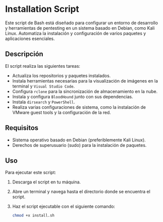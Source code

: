 # Installation Script

Este script de Bash está diseñado para configurar un entorno de desarrollo y herramientas de pentesting en un sistema basado en Debian, como Kali Linux. Automatiza la instalación y configuración de varios paquetes y aplicaciones esenciales.

## Descripción

El script realiza las siguientes tareas:

- Actualiza los repositorios y paquetes instalados.
- Instala herramientas necesarias para la visualización de imágenes en la terminal y `Visual Studio Code`.
- Configura `rclone` para la sincronización de almacenamiento en la nube.
- Instala y configura `BloodHound` junto con sus dependencias.
- Instala `dirsearch` y `PowerShell`.
- Realiza varias configuraciones de sistema, como la instalación de VMware guest tools y la configuración de la red.

## Requisitos

- Sistema operativo basado en Debian (preferiblemente Kali Linux).
- Derechos de superusuario (sudo) para la instalación de paquetes.

## Uso

Para ejecutar este script:

1. Descarga el script en tu máquina.
2. Abre un terminal y navega hasta el directorio donde se encuentra el script.
3. Haz el script ejecutable con el siguiente comando:

   ```bash
   chmod +x install.sh
